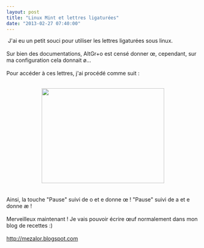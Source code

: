 ```yaml
---
layout: post
title: "Linux Mint et lettres ligaturées"
date: "2013-02-27 07:40:00"
---
```

&nbsp;J'ai eu un petit souci pour utiliser les lettres ligaturées sous linux.<br /><br />Sur bien des documentations, AltGr+o est censé donner œ, cependant, sur ma configuration cela donnait ø...<br /><br />Pour accéder à ces lettres, j'ai procédé comme suit :<br /><br /><div class="separator" style="clear: both; text-align: center;"><a href="http://4.bp.blogspot.com/-9R1RKOqlmOM/US2qLe1WvUI/AAAAAAAADqI/yg0jU9AVrYc/s1600/S%C3%A9lection_002.png" imageanchor="1" style="margin-left: 1em; margin-right: 1em;"><img border="0" height="248" src="http://4.bp.blogspot.com/-9R1RKOqlmOM/US2qLe1WvUI/AAAAAAAADqI/yg0jU9AVrYc/s320/S%C3%A9lection_002.png" width="320" /></a></div><br /><br />Ainsi, la touche "Pause" suivi de o et e donne œ ! "Pause" suivi de a et e donne æ !<br /><br />Merveilleux maintenant ! Je vais pouvoir écrire œuf normalement dans mon blog de recettes :)<br /><br /><a href="http://mezalor.blogspot.com/">http://mezalor.blogspot.com</a>
